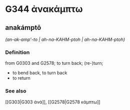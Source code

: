 # G344 ἀνακάμπτω

## anakámptō

_(an-ak-amp'-to | ah-na-KAHM-ptoh | ah-na-KAHM-ptoh)_

### Definition

from G0303 and G2578; to turn back; (re-)turn; 

- to bend back, to turn back
- to return

### See also

[[G303|G303 ἀνά]], [[G2578|G2578 κάμπτω]]
